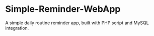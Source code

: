 # Simple-Reminder-WebApp
A simple daily routine reminder app, built with PHP script and MySQL integration.
